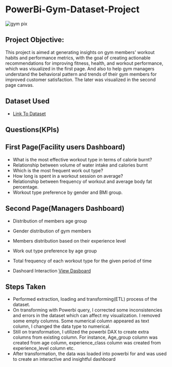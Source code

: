 # PowerBi-Gym-Dataset-Project
![gym pix](https://github.com/user-attachments/assets/596306b1-a48b-402b-a08a-c7282dffdb25)

## Project Objective:

This project is aimed at generating insights on gym members' workout habits and performance metrics, with the goal of
creating actionable recommendations for improving fitness, health, and workout performance, which was visualized in the first page. And also to help gym managers understand the behavioral pattern and trends of their gym members for improved customer satisfaction. The later was visualized in the second page canvas.
## Dataset Used

- <a href="https://github.com/ahanspaschal/PowerBi-Gym-Dataset-Project/blob/main/gym_members_exercise_tracking_synthetic_data.csv">Link To Dataset</a>
## Questions(KPIs)

## First Page(Facility users Dashboard)
- What is the most effective workout type in terms of calorie burnt?
- Relationship between volume of water intake and calories burnt
- Which is the most frequent work out type?
- How long is spent in a workout session on average? 
- Relationship between frequency of workout and average body fat percentage.
- Workout type preference by gender and BMI group.

## Second Page(Managers Dashboard)
- Distribution of members age group
- Gender distribution of gym members
- Members distribution based on their experience level
- Work out type preference by age group
- Total frequency of each workout type for the given period of time

- Dashoard Interaction <a href="https://1drv.ms/u/c/2ffbe0b0e58b637b/Ecf-vH81wdVEif4GWzq8J-IBHIq4tSYVN5ddqvOsw3lqiQ?e=BgPkOR">View Dasboard</a>

## Steps Taken
- Performed extraction, loading and transforming(ETL) process of the dataset.
- On transforming with Powerbi query, I corrected some inconsistencies and errors in the dataset which can affect my visualization. I removed some empty columns. Some numerical column appeared as text column, I changed 
  the data type to numerical. 
- Still on transformation, I utilized the powerbi DAX to create extra columns from existing column. For instance, Age_group column was created from age column, experience_class column was created from experience_level 
  column etc.
- After transformation, the data was loaded into powerbi for and was used to create an interactive and insightful dashboard 
